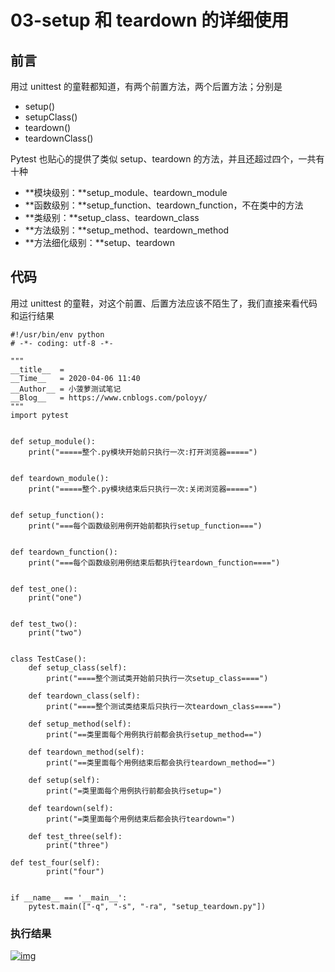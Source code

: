 # 03-setup 和 teardown 的详细使用

## 前言

用过 unittest 的童鞋都知道，有两个前置方法，两个后置方法；分别是

- setup()
- setupClass()
- teardown()
- teardownClass()

Pytest 也贴心的提供了类似 setup、teardown 的方法，并且还超过四个，一共有十种

- **模块级别：**setup_module、teardown_module
- **函数级别：**setup_function、teardown_function，不在类中的方法
- **类级别：**setup_class、teardown_class
- **方法级别：**setup_method、teardown_method
- **方法细化级别：**setup、teardown

## 代码

用过 unittest 的童鞋，对这个前置、后置方法应该不陌生了，我们直接来看代码和运行结果

```
#!/usr/bin/env python
# -*- coding: utf-8 -*-

"""
__title__  =
__Time__   = 2020-04-06 11:40
__Author__ = 小菠萝测试笔记
__Blog__   = https://www.cnblogs.com/poloyy/
"""
import pytest


def setup_module():
    print("=====整个.py模块开始前只执行一次:打开浏览器=====")


def teardown_module():
    print("=====整个.py模块结束后只执行一次:关闭浏览器=====")


def setup_function():
    print("===每个函数级别用例开始前都执行setup_function===")


def teardown_function():
    print("===每个函数级别用例结束后都执行teardown_function====")


def test_one():
    print("one")


def test_two():
    print("two")


class TestCase():
    def setup_class(self):
        print("====整个测试类开始前只执行一次setup_class====")

    def teardown_class(self):
        print("====整个测试类结束后只执行一次teardown_class====")

    def setup_method(self):
        print("==类里面每个用例执行前都会执行setup_method==")

    def teardown_method(self):
        print("==类里面每个用例结束后都会执行teardown_method==")

    def setup(self):
        print("=类里面每个用例执行前都会执行setup=")

    def teardown(self):
        print("=类里面每个用例结束后都会执行teardown=")

    def test_three(self):
        print("three")
```

```
def test_four(self):
        print("four")


if __name__ == '__main__':
    pytest.main(["-q", "-s", "-ra", "setup_teardown.py"])
```

### 执行结果

[![img](https://img2020.cnblogs.com/blog/1896874/202004/1896874-20200406142633570-607433520.png)](https://img2020.cnblogs.com/blog/1896874/202004/1896874-20200406142633570-607433520.png)
